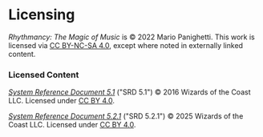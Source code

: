 # Licensing

_Rhythmancy: The Magic of Music_ is © 2022 Mario Panighetti. This work is licensed via [CC BY-NC-SA 4.0](https://creativecommons.org/licenses/by-nc-sa/4.0/legalcode), except where noted in externally linked content.

### Licensed Content

_[System Reference Document 5.1](https://dndbeyond.com/srd)_ ("SRD 5.1") © 2016 Wizards of the Coast LLC. Licensed under [CC BY 4.0](https://creativecommons.org/licenses/by/4.0/legalcode).

_[System Reference Document 5.2.1](https://www.dndbeyond.com/srd)_ ("SRD 5.2.1") © 2025 Wizards of the Coast LLC. Licensed under [CC BY 4.0](https://creativecommons.org/licenses/by/4.0/legalcode).
